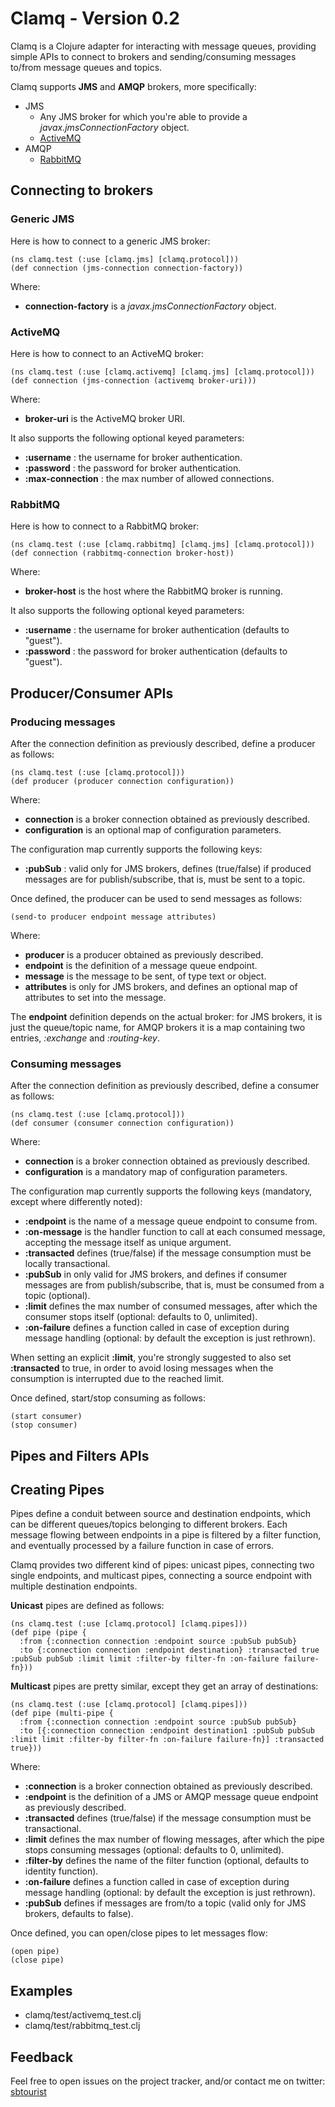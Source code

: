 # Clamq - Version 0.2

Clamq is a Clojure adapter for interacting with message queues, providing simple APIs to connect to brokers and sending/consuming messages to/from message queues and topics.

Clamq supports **JMS** and **AMQP** brokers, more specifically:

* JMS
    * Any JMS broker for which you're able to provide a *javax.jmsConnectionFactory* object.
    * [ActiveMQ](http://activemq.apache.org)
* AMQP
    * [RabbitMQ](http://www.rabbitmq.com/)

## Connecting to brokers

### Generic JMS

Here is how to connect to a generic JMS broker:

    (ns clamq.test (:use [clamq.jms] [clamq.protocol]))
    (def connection (jms-connection connection-factory))

Where:

* **connection-factory** is a *javax.jmsConnectionFactory* object.

### ActiveMQ

Here is how to connect to an ActiveMQ broker:

    (ns clamq.test (:use [clamq.activemq] [clamq.jms] [clamq.protocol]))
    (def connection (jms-connection (activemq broker-uri)))

Where:

* **broker-uri** is the ActiveMQ broker URI.

It also supports the following optional keyed parameters:

* **:username** : the username for broker authentication.
* **:password** : the password for broker authentication.
* **:max-connection** : the max number of allowed connections.

### RabbitMQ

Here is how to connect to a RabbitMQ broker:

    (ns clamq.test (:use [clamq.rabbitmq] [clamq.jms] [clamq.protocol]))
    (def connection (rabbitmq-connection broker-host))

Where:

* **broker-host** is the host where the RabbitMQ broker is running.

It also supports the following optional keyed parameters:

* **:username** : the username for broker authentication (defaults to "guest").
* **:password** : the password for broker authentication (defaults to "guest").

## Producer/Consumer APIs

### Producing messages

After the connection definition as previously described, define a producer as follows:

    (ns clamq.test (:use [clamq.protocol]))
    (def producer (producer connection configuration))

Where:

* **connection** is a broker connection obtained as previously described.
* **configuration** is an optional map of configuration parameters.

The configuration map currently supports the following keys:

* **:pubSub** : valid only for JMS brokers, defines (true/false) if produced messages are for publish/subscribe, that is, must be sent to a topic.

Once defined, the producer can be used to send messages as follows:

    (send-to producer endpoint message attributes)

Where:

* **producer** is a producer obtained as previously described.
* **endpoint** is the definition of a message queue endpoint.
* **message** is the message to be sent, of type text or object.
* **attributes** is only for JMS brokers, and defines an optional map of attributes to set into the message.

The **endpoint** definition depends on the actual broker:
for JMS brokers, it is just the queue/topic name, for AMQP brokers it is a map containing two entries, *:exchange* and *:routing-key*.

### Consuming messages

After the connection definition as previously described, define a consumer as follows:

    (ns clamq.test (:use [clamq.protocol]))
    (def consumer (consumer connection configuration))

Where:

* **connection** is a broker connection obtained as previously described.
* **configuration** is a mandatory map of configuration parameters.

The configuration map currently supports the following keys (mandatory, except where differently noted):

* **:endpoint** is the name of a message queue endpoint to consume from.
* **:on-message** is the handler function to call at each consumed message, accepting the message itself as unique argument.
* **:transacted** defines (true/false) if the message consumption must be locally transactional.
* **:pubSub** in only valid for JMS brokers, and defines if consumer messages are from publish/subscribe, that is, must be consumed from a topic (optional).
* **:limit** defines the max number of consumed messages, after which the consumer stops itself (optional: defaults to 0, unlimited).
* **:on-failure** defines a function called in case of exception during message handling (optional: by default the exception is just rethrown).

When setting an explicit **:limit**, you're strongly suggested to also set **:transacted** to true, in order to avoid losing messages when the consumption
is interrupted due to the reached limit.

Once defined, start/stop consuming as follows:

    (start consumer)
    (stop consumer)

## Pipes and Filters APIs

## Creating Pipes

Pipes define a conduit between source and destination endpoints, which can be different queues/topics belonging to different brokers.
Each message flowing between endpoints in a pipe is filtered by a filter function, and eventually processed by a failure function in case of errors.

Clamq provides two different kind of pipes: unicast pipes, connecting two single endpoints, and multicast pipes, connecting a source endpoint with multiple destination endpoints.

**Unicast** pipes are defined as follows:

    (ns clamq.test (:use [clamq.protocol] [clamq.pipes]))
    (def pipe (pipe {
      :from {:connection connection :endpoint source :pubSub pubSub}
      :to {:connection connection :endpoint destination} :transacted true :pubSub pubSub :limit limit :filter-by filter-fn :on-failure failure-fn}))

**Multicast** pipes are pretty similar, except they get an array of destinations:

    (ns clamq.test (:use [clamq.protocol] [clamq.pipes]))
    (def pipe (multi-pipe {
      :from {:connection connection :endpoint source :pubSub pubSub}
      :to [{:connection connection :endpoint destination1 :pubSub pubSub :limit limit :filter-by filter-fn :on-failure failure-fn}] :transacted true}))

Where:

* **:connection** is a broker connection obtained as previously described.
* **:endpoint** is the definition of a JMS or AMQP message queue endpoint as previously described.
* **:transacted** defines (true/false) if the message consumption must be transactional.
* **:limit** defines the max number of flowing messages, after which the pipe stops consuming messages (optional: defaults to 0, unlimited).
* **:filter-by** defines the name of the filter function (optional, defaults to identity function).
* **:on-failure** defines a function called in case of exception during message handling (optional: by default the exception is just rethrown).
* **:pubSub** defines if messages are from/to a topic (valid only for JMS brokers, defaults to false).

Once defined, you can open/close pipes to let messages flow:

    (open pipe)
    (close pipe)

## Examples

* clamq/test/activemq_test.clj
* clamq/test/rabbitmq_test.clj

## Feedback

Feel free to open issues on the project tracker, and/or contact me on twitter: [sbtourist](http://twitter.com/sbtourist)